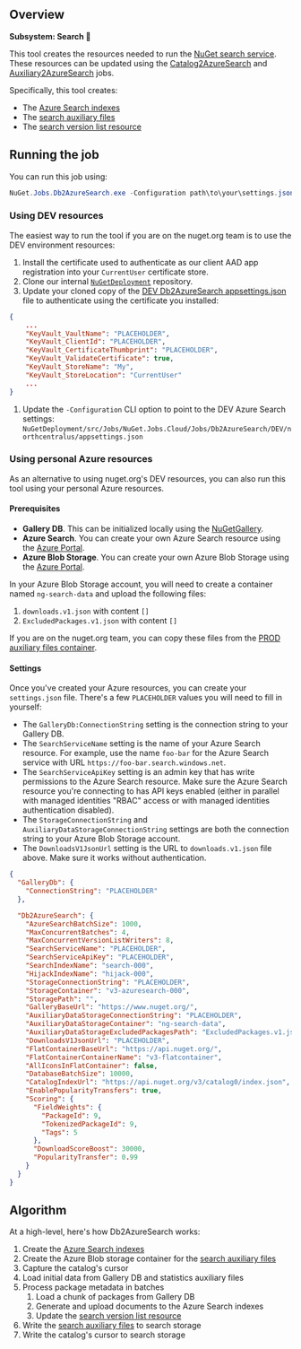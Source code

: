 ## Overview

**Subsystem: Search 🔎**

This tool creates the resources needed to run the [NuGet search service](../NuGet.Services.SearchService). These resources can be updated using the [Catalog2AzureSearch](../NuGet.Jobs.Catalog2AzureSearch) and [Auxiliary2AzureSearch](../NuGet.Jobs.Auxiliary2AzureSearch) jobs.

Specifically, this tool creates:

* The [Azure Search indexes](../../docs/Azure-Search-indexes.md)
* The [search auxiliary files](../../docs/Search-auxiliary-files.md)
* The [search version list resource](../../docs/Search-version-list-resource.md)

## Running the job

You can run this job using:

```ps1
NuGet.Jobs.Db2AzureSearch.exe -Configuration path\to\your\settings.json
```

### Using DEV resources

The easiest way to run the tool if you are on the nuget.org team is to use the DEV environment resources:

1. Install the certificate used to authenticate as our client AAD app registration into your `CurrentUser` certificate store.
1. Clone our internal [`NuGetDeployment`](https://nuget.visualstudio.com/DefaultCollection/NuGetMicrosoft/_git/NuGetDeploymentp) repository.
1. Update your cloned copy of the [DEV Db2AzureSearch appsettings.json](https://nuget.visualstudio.com/DefaultCollection/NuGetMicrosoft/_git/NuGetDeployment?path=%2Fsrc%2FJobs%2FNuGet.Jobs.Cloud%2FJobs%2FDb2AzureSearch%2FDEV%2Fnorthcentralus%2Fappsettings.json) file to authenticate using the certificate you installed:
```json
{
    ...
    "KeyVault_VaultName": "PLACEHOLDER",
    "KeyVault_ClientId": "PLACEHOLDER",
    "KeyVault_CertificateThumbprint": "PLACEHOLDER",
    "KeyVault_ValidateCertificate": true,
    "KeyVault_StoreName": "My",
    "KeyVault_StoreLocation": "CurrentUser"
    ...
}
```

1. Update the `-Configuration` CLI option to point to the DEV Azure Search settings: `NuGetDeployment/src/Jobs/NuGet.Jobs.Cloud/Jobs/Db2AzureSearch/DEV/northcentralus/appsettings.json`

### Using personal Azure resources

As an alternative to using nuget.org's DEV resources, you can also run this tool using your personal Azure resources.

#### Prerequisites

- **Gallery DB**. This can be initialized locally using the [NuGetGallery](https://github.com/NuGet/NuGetGallery/blob/master/README.md).
- **Azure Search**. You can create your own Azure Search resource using the [Azure Portal](https://docs.microsoft.com/en-us/azure/search/search-create-service-portal).
- **Azure Blob Storage**. You can create your own Azure Blob Storage using the [Azure Portal](https://docs.microsoft.com/en-us/azure/storage/common/storage-account-create).

In your Azure Blob Storage account, you will need to create a container named `ng-search-data` and upload the following files:
1. `downloads.v1.json` with content `[]`
1. `ExcludedPackages.v1.json` with content `[]`

If you are on the nuget.org team, you can copy these files from the [PROD auxiliary files container](https://nuget.visualstudio.com/DefaultCollection/NuGetMicrosoft/_git/NuGetDeployment?path=%2Fsrc%2FJobs%2FNuGet.Jobs.Cloud%2FJobs%2FDb2AzureSearch%2FPROD%2Fnorthcentralus%2Fappsettings.json&version=GBmaster&line=18&lineEnd=24&lineStartColumn=1&lineEndColumn=1&lineStyle=plain).

#### Settings

Once you've created your Azure resources, you can create your `settings.json` file. There's a few `PLACEHOLDER` values you will need to fill in yourself:

* The `GalleryDb:ConnectionString` setting is the connection string to your Gallery DB.
* The `SearchServiceName` setting is the name of your Azure Search resource. For example, use the name `foo-bar` for the Azure Search service with URL `https://foo-bar.search.windows.net`.
* The `SearchServiceApiKey` setting is an admin key that has write permissions to the Azure Search resource. Make sure the Azure Search resource you're connecting to has API keys enabled (either in parallel with managed identities "RBAC" access or with managed identities authentication disabled).
* The `StorageConnectionString` and `AuxiliaryDataStorageConnectionString` settings are both the connection string to your Azure Blob Storage account.
* The `DownloadsV1JsonUrl` setting is the URL to `downloads.v1.json` file above. Make sure it works without authentication.

```json
{
  "GalleryDb": {
    "ConnectionString": "PLACEHOLDER"
  },

  "Db2AzureSearch": {
    "AzureSearchBatchSize": 1000,
    "MaxConcurrentBatches": 4,
    "MaxConcurrentVersionListWriters": 8,
    "SearchServiceName": "PLACEHOLDER",
    "SearchServiceApiKey": "PLACEHOLDER",
    "SearchIndexName": "search-000",
    "HijackIndexName": "hijack-000",
    "StorageConnectionString": "PLACEHOLDER",
    "StorageContainer": "v3-azuresearch-000",
    "StoragePath": "",
    "GalleryBaseUrl": "https://www.nuget.org/",
    "AuxiliaryDataStorageConnectionString": "PLACEHOLDER",
    "AuxiliaryDataStorageContainer": "ng-search-data",
    "AuxiliaryDataStorageExcludedPackagesPath": "ExcludedPackages.v1.json",
    "DownloadsV1JsonUrl": "PLACEHOLDER",
    "FlatContainerBaseUrl": "https://api.nuget.org/",
    "FlatContainerContainerName": "v3-flatcontainer",
    "AllIconsInFlatContainer": false,
    "DatabaseBatchSize": 10000,
    "CatalogIndexUrl": "https://api.nuget.org/v3/catalog0/index.json",
    "EnablePopularityTransfers": true,
    "Scoring": {
      "FieldWeights": {
        "PackageId": 9,
        "TokenizedPackageId": 9,
        "Tags": 5
      },
      "DownloadScoreBoost": 30000,
      "PopularityTransfer": 0.99
    }
  }
}
```

## Algorithm

At a high-level, here's how Db2AzureSearch works:

1. Create the [Azure Search indexes](../../docs/Azure-Search-indexes.md)
1. Create the Azure Blob storage container for the [search auxiliary files](../../docs/Search-auxiliary-files.md)
1. Capture the catalog's cursor
1. Load initial data from Gallery DB and statistics auxiliary files
1. Process package metadata in batches
    1. Load a chunk of packages from Gallery DB
    1. Generate and upload documents to the Azure Search indexes
    1. Update the [search version list resource](../../docs/Search-version-list-resource.md)
1. Write the [search auxiliary files](../../docs/Search-auxiliary-files.md) to search storage
1. Write the catalog's cursor to search storage